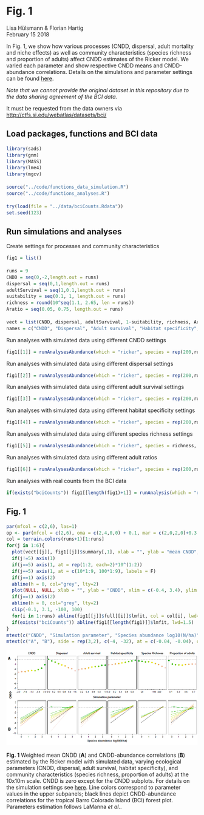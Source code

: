 # Fig. 1
Lisa Hülsmann & Florian Hartig  
February 15 2018  


In Fig. 1, we show how various processes (CNDD, dispersal, adult mortality and niche effects) as well as community characteristics (species richness and proportion of adults) affect CNDD estimates of the Ricker model. We varied each parameter and show respective CNDD means and CNDD-abundance correlations. Details on the simulations and parameter settings can be found [here](https://github.com/LisaHuelsmann/CommentTo-LaMannaEtAl-Science/tree/master/code).

*Note that we cannot provide the original dataset in this repository due to the data sharing agreement of the BCI data.* 

It must be requested from the data owners via http://ctfs.si.edu/webatlas/datasets/bci/



## Load packages, functions and BCI data


```r
library(sads)
library(gnm)
library(MASS)
library(lme4)
library(mgcv)

source("../code/functions_data_simulation.R")
source("../code/functions_analyses.R")

try(load(file = "../data/bciCounts.Rdata"))
set.seed(123)
```


## Run simulations and analyses

Create settings for processes and community characteristics

```r
fig1 = list()

runs = 9
CNDD = seq(0,-2,length.out = runs)
dispersal = seq(0,1,length.out = runs)
adultSurvival = seq(1,0.1,length.out = runs)
suitability = seq(0.1, 1, length.out = runs)
richness = round(10^seq(1.1, 2.65, len = runs))
Aratio = seq(0.05, 0.75, length.out = runs)

vect = list(CNDD, dispersal, adultSurvival, 1-suitability, richness, Aratio)
names = c("CNDD", "Dispersal", "Adult survival", "Habitat specificity", "Species Richness", "Proportion of adults", "BCI")
```

Run analyses with simulated data using different CNDD settings

```r
fig1[[1]] = runAnalysesAbundance(which = "ricker", species = rep(200,runs), dispersal = rep(0.5, runs), adultSurvival = rep(1, runs), CNDD = CNDD, gaps = rep(1, runs), Aratio = rep(0.4, runs), ABsd =  rep(0, runs), suitability = rep(1, runs))
```

Run analyses with simulated data using different dispersal settings

```r
fig1[[2]] = runAnalysesAbundance(which = "ricker", species = rep(200,runs), dispersal = dispersal, adultSurvival = rep(1, runs), CNDD = rep(0, runs), gaps = rep(1, runs), Aratio = rep(0.4, runs), ABsd  = rep(0, runs), suitability = rep(1, runs))
```

Run analyses with simulated data using different adult survival settings

```r
fig1[[3]] = runAnalysesAbundance(which = "ricker", species = rep(200,runs), dispersal = rep(0.5, runs), adultSurvival = adultSurvival, CNDD = rep(0, runs), gaps = rep(1, runs), Aratio = rep(0.4, runs), ABsd = rep(0, runs), suitability = rep(1, runs))
```

Run analyses with simulated data using different habitat specificity settings

```r
fig1[[4]] = runAnalysesAbundance(which = "ricker", species = rep(200,runs), dispersal = rep(0.5, runs), adultSurvival = rep(1, runs), CNDD = rep(0, runs), gaps = rep(1, runs), Aratio = rep(0.4, runs), ABsd = rep(0, runs), suitability = suitability)
```

Run analyses with simulated data using different species richness settings

```r
fig1[[5]] = runAnalysesAbundance(which = "ricker", species = richness, dispersal = rep(0.5, runs), adultSurvival = rep(1, runs), CNDD = rep(0, runs), gaps = rep(1, runs), Aratio = rep(0.4, runs), ABsd  = rep(0, runs), suitability = rep(1, runs))
```

Run analyses with simulated data using different adult ratios

```r
fig1[[6]] = runAnalysesAbundance(which = "ricker", species = rep(200,runs), dispersal = rep(0.5, runs), adultSurvival = rep(1, runs), CNDD = rep(0, runs), gaps = rep(1, runs), Aratio = Aratio, ABsd = rep(0, runs), suitability = rep(1, runs))
```

Run analyses with real counts from the BCI data

```r
if(exists("bciCounts")) fig1[[length(fig1)+1]] = runAnalysis(which = "ricker", externalData = bciCounts)
```


## Fig. 1


```r
par(mfcol = c(2,6), las=1)
op <- par(mfcol = c(2,6), oma = c(2,4,0,0) + 0.1, mar = c(2,0,2,0)+0.3, las=1, mgp=c(1.5, 0.5, 0), lwd=75/75, cex.axis=3/3, cex.lab=2/3, tcl=(-0.2))
col = terrain.colors(runs+1)[1:runs]
for(j in 1:6){
  plot(vect[[j]], fig1[[j]]$summary[,1], xlab = "", ylab = "mean CNDD", ylim = c(-6,0.5), main = names[j], col = NA, bg = col, pch=21, cex=1.6, yaxt="n", xaxt = "n", log = ifelse(j==5, "x", ""))
  if(j!=5) axis(1)
  if(j==5) axis(1, at = rep(1:2, each=2)*10^(1:2))
  if(j==5) axis(1, at = c(10*1:9, 100*1:9), labels = F)
  if(j==1) axis(2)
  abline(h = 0, col="grey", lty=2)
  plot(NULL, NULL, xlab = "", ylab = "CNDD", xlim = c(-0.4, 3.4), ylim = c(-10,2), yaxt="n")
  if(j==1) axis(2)
  abline(h = 0, col="grey", lty=2)
  clip(-0.1, 3.1, -100, 100)
  for(i in 1:runs) abline(fig1[[j]]$full[[i]]$lmfit, col = col[i], lwd=1.6)  
  if(exists("bciCounts")) abline(fig1[[length(fig1)]]$lmfit, lwd=1.5)
}
mtext(c("CNDD", "Simulation parameter", "Species abundance log10(N/ha)"), outer = T, side = c(2, 1, 1), las=0, line = c(2, -17.5, -0.2), cex = 0.8, font=2)
mtext(c("A", "B"), side = rep(3,2), c(-4, -32), at = c(-0.04, -0.04), outer = T, cex = 1.2, font=2)
```

![](readme_files/figure-html/unnamed-chunk-10-1.png)<!-- -->

**Fig. 1** Weighted mean CNDD (**A**) and CNDD-abundance correlations (**B**) estimated by the Ricker model with simulated data, varying ecological parameters (CNDD, dispersal, adult survival, habitat specificity), and community characteristics (species richness, proportion of adults) at the 10x10m scale. CNDD is zero except for the CNDD subplots. For details on the simulation settings see [here](https://github.com/LisaHuelsmann/CommentTo-LaMannaEtAl-Science/tree/master/code). Line colors correspond to parameter values in the upper subpanels; black lines depict CNDD-abundance correlations for the tropical Barro Colorado Island (BCI) forest plot. Parameters estimation follows LaManna *et al*..





